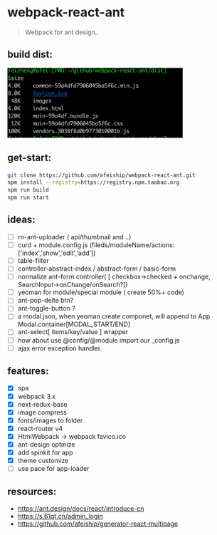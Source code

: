 # webpack-react-ant
> Webpack for ant design..

## build dist:
<img src='./docs/optimize_build.png' width="394" />

## get-start:
```bash
git clone https://github.com/afeiship/webpack-react-ant.git
npm install --registry=https://registry.npm.taobao.org
npm run build
npm run start
```

## ideas:
+ [ ] rn-ant-uploader ( api/thumbnail and ..)
+ [ ] curd + module.config.js (fileds/moduleName/actions:['index','show','edit','add'])
+ [ ] table-filter
+ [ ] controller-abstract-index / abstract-form / basic-form
+ [ ] normalize ant-form controller( [ checkbox->checked + onchange,  SearchInput->onChange/onSearch?])
+ [ ] yeoman for module/special module ( create 50%+ code)
+ [ ] ant-pop-delte btn?
+ [ ] ant-toggle-button ?
+ [ ] a modal.json, when yeoman create componet, will append to App Modal.container[MODAL_START/END]
+ [ ] ant-select[ items/key/value ] wrapper
+ [ ] how about use @config/@module import our _config.js
+ [ ] ajax error exception handler.

## features:
+ [x] spa 
+ [x] webpack 3.x
+ [x] next-redux-base
+ [x] image compress
+ [x] fonts/images to folder
+ [x] react-router v4
+ [x] HtmlWebpack -> webpack favico.ico
+ [x] ant-design optmize
+ [x] add spinkit for app
+ [x] theme customize
+ [ ] use pace for app-loader

## resources:
+ https://ant.design/docs/react/introduce-cn
+ https://s.61qt.cn/admin_login
+ https://github.com/afeiship/generator-react-multipage
